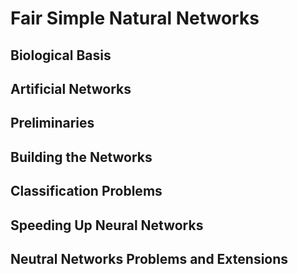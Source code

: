 # Fair Simple Natural  Networks



## Biological Basis

## Artificial Networks

## Preliminaries

## Building the Networks

## Classification Problems

## Speeding Up Neural Networks

## Neutral Networks Problems and Extensions

